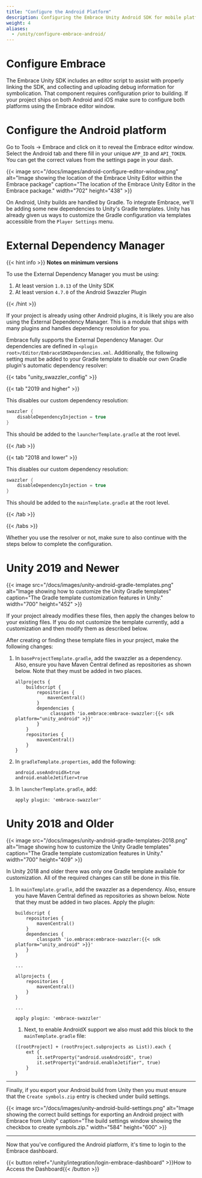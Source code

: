 ```yaml
---
title: "Configure the Android Platform"
description: Configuring the Embrace Unity Android SDK for mobile platforms
weight: 4
aliases:
  - /unity/configure-embrace-android/
---
```


# Configure Embrace

The Embrace Unity SDK includes an editor script to assist with properly linking the SDK, and collecting and uploading debug information for symbolication. That component requires configuration prior to building. If your project ships on both Android and iOS make sure to configure both platforms using the Embrace editor window.

# Configure the Android platform

Go to Tools -> Embrace and click on it to reveal the Embrace editor window. Select the Android tab and there fill in your unique `APP_ID` and `API_TOKEN`. You can get the correct values from the settings page in your dash.

{{< image src="/docs/images/android-configure-editor-window.png" alt="Image showing the location of the Embrace Unity Editor within the Embrace package" caption="The location of the Embrace Unity Editor in the Embrace package." width="702" height="438" >}}

On Android, Unity builds are handled by Gradle. To integrate Embrace, we'll be adding some new dependencies to Unity's Gradle templates. Unity has already given us ways to customize the Gradle configuration via templates accessible from the `Player Settings` menu.

# External Dependency Manager

{{< hint info >}}
**Notes on minimum versions**

To use the External Dependency Manager you must be using:
1. At least version `1.0.13` of the Unity SDK
1. At least version `4.7.0` of the Android Swazzler Plugin

{{< /hint >}}

If your project is already using other Android plugins, it is likely you are also using the External Dependency Manager. This is a module that ships with many plugins and handles dependency resolution for you.  

Embrace fully supports the External Dependency Manager. Our dependencies are defined in `<plugin root>/Editor/EmbraceSDKDependencies.xml`.  Additionally, the following setting must be added to your Gradle template to disable our own Gradle plugin's automatic dependency resolver:

{{< tabs "unity_swazzler_config" >}}

{{< tab "2019 and higher" >}}

This disables our custom dependency resolution:

```gradle
swazzler {
    disableDependencyInjection = true
}
```

This should be added to the `launcherTemplate.gradle` at the root level.

{{< /tab >}}

{{< tab "2018 and lower" >}}

This disables our custom dependency resolution:

```gradle
swazzler {
    disableDependencyInjection = true
}
```

This should be added to the `mainTemplate.gradle` at the root level.

{{< /tab >}}

{{< /tabs >}}

Whether you use the resolver or not, make sure to also continue with the steps below to complete the configuration.

# Unity 2019 and Newer

{{< image src="/docs/images/unity-android-gradle-templates.png" alt="Image showing how to customize the Unity Gradle templates" caption="The Gradle template customization features in Unity." width="700" height="452" >}}

If your project already modifies these files, then apply the changes below to your existing files. If you do not customize the template currently, add a customization and then modify them as described below.

After creating or finding these template files in your project, make the following changes:

1. In `baseProjectTemplate.gradle`, add the swazzler as a dependency. Also, ensure you have Maven Central defined as repositories as shown below. Note that they must be added in two places.
    ```
    allprojects {
        buildscript {
            repositories {
                mavenCentral()
            }
            dependencies {
                 classpath 'io.embrace:embrace-swazzler:{{< sdk platform="unity_android" >}}'
            }
        }
        repositories {
            mavenCentral()
        }
    }
    ```
2. In `gradleTemplate.properties`, add the following:
     ```
     android.useAndroidX=true
     android.enableJetifier=true
     ```
3. In `launcherTemplate.gradle`, add:
     ```
     apply plugin: 'embrace-swazzler'
     ```

# Unity 2018 and Older

{{< image src="/docs/images/unity-android-gradle-templates-2018.png" alt="Image showing how to customize the Unity Gradle templates" caption="The Gradle template customization features in Unity." width="700" height="409" >}}

In Unity 2018 and older there was only one Gradle template available for customization.  All of the required changes can still be done in this file.

1. In `mainTemplate.gradle`, add the swazzler as a dependency. Also, ensure you have Maven Central defined as repositories as shown below. Note that they must be added in two places. Apply the plugin:
   ```
   buildscript {
       repositories {
           mavenCentral()
       }
       dependencies {
           classpath 'io.embrace:embrace-swazzler:{{< sdk platform="unity_android" >}}'
       }
   }
   
   ...
   
   allprojects {
       repositories {
           mavenCentral()
       }
   }
   
   ...
   
   apply plugin: 'embrace-swazzler'
   ```
   
   1. Next, to enable AndroidX support we also must add this block to the `mainTemplate.gradle` file:
   
   ```
   ([rootProject] + (rootProject.subprojects as List)).each {
       ext {
           it.setProperty("android.useAndroidX", true)
           it.setProperty("android.enableJetifier", true)
       }
   }
   ```

---

Finally, if you export your Android build from Unity then you must ensure that the `Create symbols.zip` entry is checked under build settings.


{{< image src="/docs/images/unity-android-build-settings.png" alt="Image showing the correct build settings for exporting an Android project with Embrace from Unity" caption="The build settings window showing the checkbox to create symbols.zip." width="584" height="600" >}}

--- 

Now that you've configured the Android platform, it's time to login to the
Embrace dashboard.

{{< button relref="/unity/integration/login-embrace-dashboard" >}}How to Access the Dashboard{{< /button >}}
